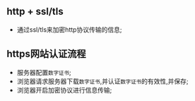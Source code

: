 ## http + ssl/tls

- 通过ssl/tls来加密http协议传输的信息;

## https网站认证流程

- 服务器配置`数字证书`;
- 浏览器请求服务器下载`数字证书`,并认证`数字证书`的有效性,并保存;
- 浏览器开启加密协议进行信息传输;
